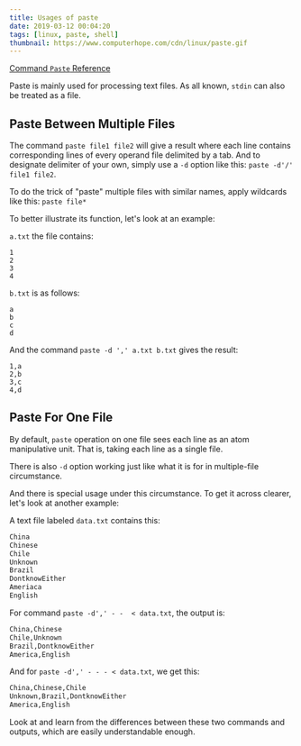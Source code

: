 ```yaml
---
title: Usages of paste
date: 2019-03-12 00:04:20
tags: [linux, paste, shell]
thumbnail: https://www.computerhope.com/cdn/linux/paste.gif
---
```


[Command `Paste` Reference](http://www.theunixschool.com/2012/07/10-examples-of-paste-command-usage-in.html)

Paste is mainly used for processing text files. As all known, `stdin` can also be treated as a file.

## Paste Between Multiple Files

The command `paste file1 file2` will give a result where each line contains corresponding lines of every operand file delimited by a tab. And to designate delimiter of your own, simply use a `-d` option like this: `paste -d'/' file1 file2`. 

To do the trick of "paste" multiple files with similar names, apply wildcards like this: `paste file*`



To better illustrate its function, let's look at an example:

`a.txt` the file contains:

```
1
2
3
4
```

`b.txt` is as follows:

```
a
b
c
d
```

And the command `paste -d ',' a.txt b.txt` gives the result:

```
1,a
2,b
3,c
4,d
```



## Paste For One File

By default, `paste` operation on one file sees each line as an atom manipulative unit. That is, taking each line as a single file.

There is also `-d` option working just like what it is for in multiple-file circumstance. 

And there is special usage under this circumstance. To get it across clearer, let's look at another example:

A text file labeled `data.txt` contains this:

```txt
China
Chinese
Chile
Unknown
Brazil
DontknowEither
Ameriaca
English
```

For command `paste -d',' - -  < data.txt`, the output is:

```txt
China,Chinese
Chile,Unknown
Brazil,DontknowEither
America,English
```

And for `paste -d',' - - - < data.txt`, we get this:

```txt
China,Chinese,Chile
Unknown,Brazil,DontknowEither
America,English
```

Look at and learn from the differences between these two commands and outputs, which are easily understandable enough.
